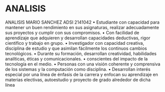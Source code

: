 # ANALISIS
ANALISIS   MARIO SANCHEZ    ADSI 2141042    • Estudiante con capacidad para mantener un buen rendimiento en sus asignaturas, realizar adecuadamente sus proyectos y cumplir con sus compromisos. • Con facilidad de aprendizaje que adquieren y desarrollan capacidades deductivas, rigor científico y trabajo en grupo. • Investigador con capacidad creativa, disciplina de estudio y que asimilan fácilmente los continuos cambios tecnológicos. • Durante su formación, desarrollan creatividad, habilidades analíticas, éticas y comunicacionales. • conscientes del impacto de la tecnología en el medio. • Personas con una visión coherente y comprensiva de los sistemas y la computación como disciplina. • Desarrollan interés especial por una línea de énfasis de la carrera y enfocan su aprendizaje en materias electivas, autoestudio y proyecto de grado alrededor de dicha línea
